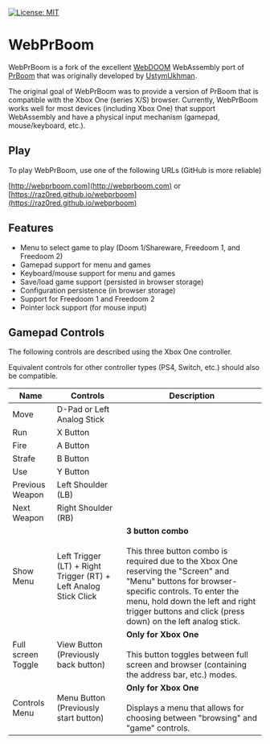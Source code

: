 [![License: MIT](https://img.shields.io/badge/License-MIT-yellow.svg)](https://opensource.org/licenses/MIT)

# WebPrBoom

WebPrBoom is a fork of the excellent [WebDOOM](https://github.com/UstymUkhman/webDOOM) WebAssembly port of [PrBoom](http://prboom.sourceforge.net/) that was originally developed by [UstymUkhman](https://github.com/UstymUkhman).

The original goal of WebPrBoom was to provide a version of PrBoom that is compatible with the Xbox One (series X/S) browser. Currently, WebPrBoom works well for most devices (including Xbox One) that support WebAssembly and have a physical input mechanism (gamepad, mouse/keyboard, etc.).

## Play

To play WebPrBoom, use one of the following URLs (GitHub is more reliable)

[http://webprboom.com](http://webprboom.com) 
or
[https://raz0red.github.io/webprboom](https://raz0red.github.io/webprboom) 

## Features

* Menu to select game to play (Doom 1/Shareware, Freedoom 1, and Freedoom 2)
* Gamepad support for menu and games
* Keyboard/mouse support for menu and games
* Save/load game support (persisted in browser storage)
* Configuration persistence (in browser storage)
* Support for Freedoom 1 and Freedoom 2
* Pointer lock support (for mouse input)

## Gamepad Controls

The following controls are described using the Xbox One controller. 

Equivalent controls for other controller types (PS4, Switch, etc.) should also be compatible.

|Name|Controls|Description|
|-|-|-|
|Move|D-Pad or Left Analog Stick| |
|Run|X Button| | 
|Fire|A Button| | 
|Strafe|B Button| | 
|Use|Y Button| | 
|Previous Weapon|Left Shoulder (LB)| |
|Next Weapon|Right Shoulder (RB)| |
|Show Menu|Left Trigger (LT) + Right Trigger (RT) + Left Analog Stick Click|**3 button combo**<br><br>This three button combo is required due to the Xbox One reserving the "Screen" and "Menu" buttons for browser-specific controls. To enter the menu, hold down the left and right trigger buttons and click (press down) on the left analog stick.|
|Full screen Toggle|View Button (Previously back button)|**Only for Xbox One**<br><br>This button toggles between full screen and browser (containing the address bar, etc.) modes.|
|Controls Menu|Menu Button (Previously start button)|**Only for Xbox One**<br><br>Displays a menu that allows for choosing between "browsing" and "game" controls.|

